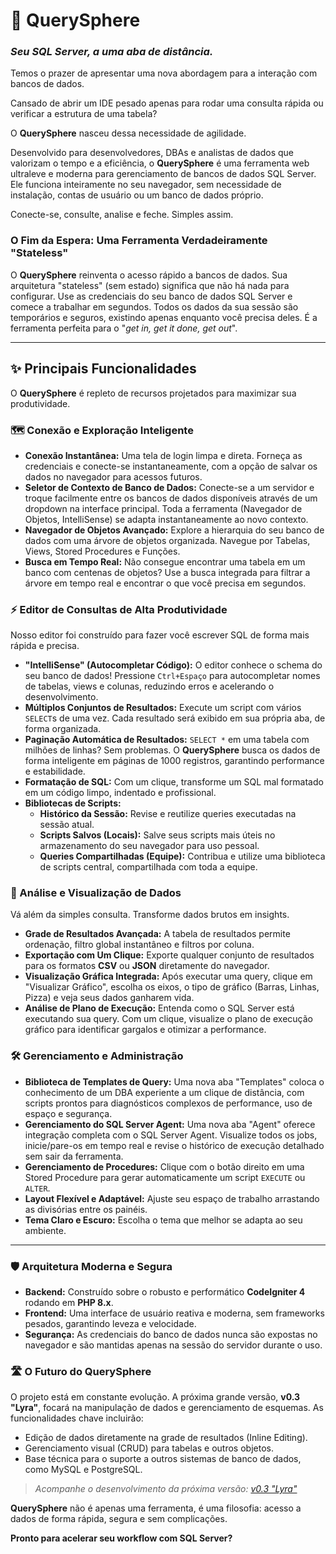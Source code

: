 # 🚀 QuerySphere

### _Seu SQL Server, a uma aba de distância._

Temos o prazer de apresentar uma nova abordagem para a interação com bancos de dados.

Cansado de abrir um IDE pesado apenas para rodar uma consulta rápida ou verificar a estrutura de uma tabela?

O **QuerySphere** nasceu dessa necessidade de agilidade.

Desenvolvido para desenvolvedores, DBAs e analistas de dados que valorizam o tempo e a eficiência, o **QuerySphere** é uma ferramenta web ultraleve e moderna para gerenciamento de bancos de dados SQL Server. Ele funciona inteiramente no seu navegador, sem necessidade de instalação, contas de usuário ou um banco de dados próprio.

Conecte-se, consulte, analise e feche. Simples assim.

### O Fim da Espera: Uma Ferramenta Verdadeiramente "Stateless"

O **QuerySphere** reinventa o acesso rápido a bancos de dados. Sua arquitetura "stateless" (sem estado) significa que não há nada para configurar. Use as credenciais do seu banco de dados SQL Server e comece a trabalhar em segundos. Todos os dados da sua sessão são temporários e seguros, existindo apenas enquanto você precisa deles. É a ferramenta perfeita para o "_get in, get it done, get out_".

---

## ✨ Principais Funcionalidades

O **QuerySphere** é repleto de recursos projetados para maximizar sua produtividade.

### 🗺️ Conexão e Exploração Inteligente

- **Conexão Instantânea:** Uma tela de login limpa e direta. Forneça as credenciais e conecte-se instantaneamente, com a opção de salvar os dados no navegador para acessos futuros.
- **Seletor de Contexto de Banco de Dados:** Conecte-se a um servidor e troque facilmente entre os bancos de dados disponíveis através de um dropdown na interface principal. Toda a ferramenta (Navegador de Objetos, IntelliSense) se adapta instantaneamente ao novo contexto.
- **Navegador de Objetos Avançado:** Explore a hierarquia do seu banco de dados com uma árvore de objetos organizada. Navegue por Tabelas, Views, Stored Procedures e Funções.
- **Busca em Tempo Real:** Não consegue encontrar uma tabela em um banco com centenas de objetos? Use a busca integrada para filtrar a árvore em tempo real e encontrar o que você precisa em segundos.

### ⚡ Editor de Consultas de Alta Produtividade

Nosso editor foi construído para fazer você escrever SQL de forma mais rápida e precisa.

- **"IntelliSense" (Autocompletar Código):** O editor conhece o schema do seu banco de dados! Pressione `Ctrl+Espaço` para autocompletar nomes de tabelas, views e colunas, reduzindo erros e acelerando o desenvolvimento.
- **Múltiplos Conjuntos de Resultados:** Execute um script com vários `SELECT`s de uma vez. Cada resultado será exibido em sua própria aba, de forma organizada.
- **Paginação Automática de Resultados:** `SELECT *` em uma tabela com milhões de linhas? Sem problemas. O **QuerySphere** busca os dados de forma inteligente em páginas de 1000 registros, garantindo performance e estabilidade.
- **Formatação de SQL:** Com um clique, transforme um SQL mal formatado em um código limpo, indentado e profissional.
- **Bibliotecas de Scripts:**
    - **Histórico da Sessão:** Revise e reutilize queries executadas na sessão atual.
    - **Scripts Salvos (Locais):** Salve seus scripts mais úteis no armazenamento do seu navegador para uso pessoal.
    - **Queries Compartilhadas (Equipe):** Contribua e utilize uma biblioteca de scripts central, compartilhada com toda a equipe.

### 🔬 Análise e Visualização de Dados

Vá além da simples consulta. Transforme dados brutos em insights.

- **Grade de Resultados Avançada:** A tabela de resultados permite ordenação, filtro global instantâneo e filtros por coluna.
- **Exportação com Um Clique:** Exporte qualquer conjunto de resultados para os formatos **CSV** ou **JSON** diretamente do navegador.
- **Visualização Gráfica Integrada:** Após executar uma query, clique em "Visualizar Gráfico", escolha os eixos, o tipo de gráfico (Barras, Linhas, Pizza) e veja seus dados ganharem vida.
- **Análise de Plano de Execução:** Entenda como o SQL Server está executando sua query. Com um clique, visualize o plano de execução gráfico para identificar gargalos e otimizar a performance.

### 🛠️ Gerenciamento e Administração

- **Biblioteca de Templates de Query:** Uma nova aba "Templates" coloca o conhecimento de um DBA experiente a um clique de distância, com scripts prontos para diagnósticos complexos de performance, uso de espaço e segurança.
- **Gerenciamento do SQL Server Agent:** Uma nova aba "Agent" oferece integração completa com o SQL Server Agent. Visualize todos os jobs, inicie/pare-os em tempo real e revise o histórico de execução detalhado sem sair da ferramenta.
- **Gerenciamento de Procedures:** Clique com o botão direito em uma Stored Procedure para gerar automaticamente um script `EXECUTE` ou `ALTER`.
- **Layout Flexível e Adaptável:** Ajuste seu espaço de trabalho arrastando as divisórias entre os painéis.
- **Tema Claro e Escuro:** Escolha o tema que melhor se adapta ao seu ambiente.

---

### 🛡️ Arquitetura Moderna e Segura

- **Backend:** Construído sobre o robusto e performático **CodeIgniter 4** rodando em **PHP 8.x**.
- **Frontend:** Uma interface de usuário reativa e moderna, sem frameworks pesados, garantindo leveza e velocidade.
- **Segurança:** As credenciais do banco de dados nunca são expostas no navegador e são mantidas apenas na sessão do servidor durante o uso.

### 🛣️ O Futuro do QuerySphere

O projeto está em constante evolução. A próxima grande versão, **v0.3 "Lyra"**, focará na manipulação de dados e gerenciamento de esquemas. As funcionalidades chave incluirão:

- Edição de dados diretamente na grade de resultados (Inline Editing).
- Gerenciamento visual (CRUD) para tabelas e outros objetos.
- Base técnica para o suporte a outros sistemas de banco de dados, como MySQL e PostgreSQL.

> _Acompanhe o desenvolvimento da próxima versão:_ [_v0.3 "Lyra"_](https://github.com/MenesesEvandro/QuerySphere/tree/lyra)

**QuerySphere** não é apenas uma ferramenta, é uma filosofia: acesso a dados de forma rápida, segura e sem complicações.

**Pronto para acelerar seu workflow com SQL Server?**
